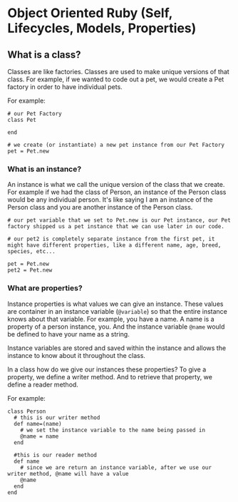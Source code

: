 # Object Oriented Ruby (Self, Lifecycles, Models, Properties)

## What is a class?

Classes are like factories. Classes are used to make unique versions of that class. For example, if we wanted to code out a pet, we would create a Pet factory in order to have individual pets.

For example:
```
# our Pet Factory
class Pet

end

# we create (or instantiate) a new pet instance from our Pet Factory
pet = Pet.new
```

### What is an instance?

An instance is what we call the unique version of the class that we create. For example if we had the class of Person, an instance of the Person class would be any individual person. It's like saying I am an instance of the Person class and you are another instance of the Person class.

```
# our pet variable that we set to Pet.new is our Pet instance, our Pet factory shipped us a pet instance that we can use later in our code.

# our pet2 is completely separate instance from the first pet, it might have different properties, like a different name, age, breed, species, etc...

pet = Pet.new
pet2 = Pet.new
```

### What are properties?

Instance properties is what values we can give an instance. These values are container in an instance variable (`@variable`) so that the entire instance knows about that variable. For example, you have a name. A name is a property of a person instance, you. And the instance variable `@name` would be defined to have your name as a string.

Instance variables are stored and saved within the instance and allows the instance to know about it throughout the class.

In a class how do we give our instances these properties? To give a property, we define a writer method. And to retrieve that property, we define a reader method.

For example:
```
class Person
  # this is our writer method
  def name=(name)
    # we set the instance variable to the name being passed in
    @name = name
  end

  #this is our reader method
  def name
    # since we are return an instance variable, after we use our writer method, @name will have a value
    @name
  end
end
```